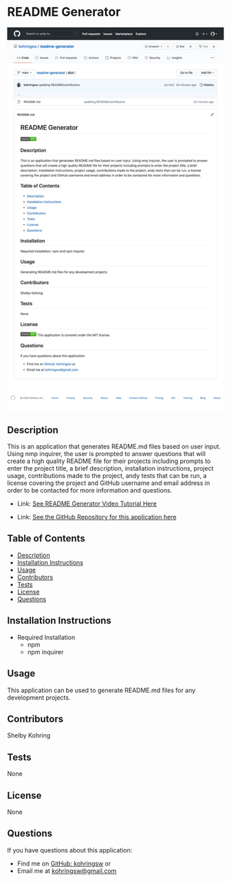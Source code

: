# README Generator

![README Generator Screenshot](./assets/images/readme-generator-screenshot.png)

## Description
This is an application that generates README.md files based on user input. Using nmp inquirer, the user is prompted to answer questions that will create a high quality README file for their projects including prompts to enter the project title, a brief description, installation instructions, project usage, contributions made to the project, andy tests that can be run, a license covering the project and GitHub username and email address in order to be contacted for more information and questions. 

- Link: [See README Generator Video Tutorial Here](https://drive.google.com/file/d/1MfD7M7h0JJu5EZ6-G2Tudfdguchzllp9/view)

- Link: [See the GitHub Repository for this application here](https://github.com/kohringsw/readme-generator.git)

## Table of Contents
- [Description](#description)
- [Installation Instructions](#installation)
- [Usage](#usage)
- [Contributors](#contributors)
- [Tests](#tests)
- [License](#license)
- [Questions](#questions)

## Installation Instructions
- Required Installation
  - npm
  - npm inquirer

## Usage
This application can be used to generate README.md files for any development projects.

## Contributors
Shelby Kohring

## Tests
None

## License 
None

## Questions
If you have questions about this application: 
- Find me on [GitHub: kohringsw](https://github.com/kohringsw) or 
- Email me at [kohringsw@gmail.com](mailto:kohringsw@gmail.com)